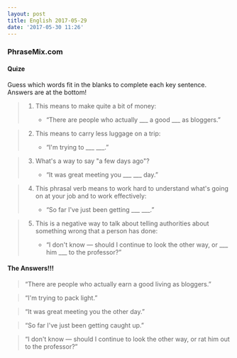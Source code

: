 ```yaml
---
layout: post
title: English 2017-05-29
date: '2017-05-30 11:26'
---
```


### PhraseMix.com

#### Quize
Guess which words fit in the blanks to complete each key sentence. Answers are at the bottom!  


> 1. This means to make quite a bit of money:
>
>     * “There are people who actually ___ a good ___ as bloggers.”

> 2. This means to carry less luggage on a trip:
>
>     * “I'm trying to ___ ___.”

> 3. What's a way to say "a few days ago"?
>
>     *  “It was great meeting you ___ ___ day.”

> 4. This phrasal verb means to work hard to understand what's going on at your job and to work effectively:
>
>     *  “So far I've just been getting ___ ___.”

> 5. This is a negative way to talk about telling authorities about something wrong that a person has done:
>
>     *  “I don't know — should I continue to look the other way, or ___ him ___ to the professor?”


#### The Answers!!!

> “There are people who actually earn a good living as bloggers.”

> “I'm trying to pack light.”

> “It was great meeting you the other day.”

> “So far I've just been getting caught up.”

> “I don't know — should I continue to look the other way, or rat him out to the professor?”
